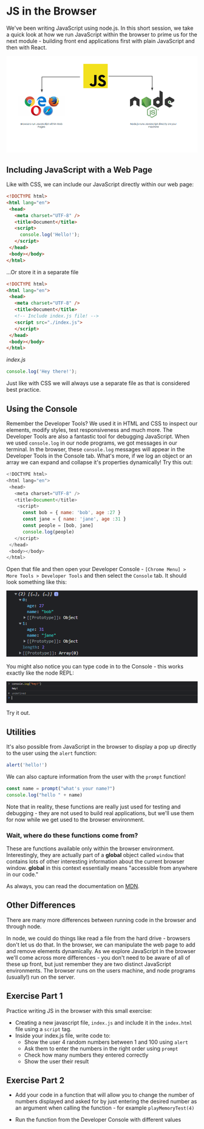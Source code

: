 # JS in the Browser
We've been writing JavaScript using node.js. In this short session, we take a quick look at how we run JavaScript within the browser to prime us for the next module - building front end applications first with plain JavaScript and then with React.

![JS](./browser.png)

## Including JavaScript with a Web Page
Like with CSS, we can include our JavaScript directly within our web page:

```html
<!DOCTYPE html>
<html lang="en">
 <head>
   <meta charset="UTF-8" />
   <title>Document</title>
   <script>
     console.log('Hello!');
   </script>
 </head>
 <body></body>
</html>
```

...Or store it in a separate file

```html
<!DOCTYPE html>
<html lang="en">
 <head>
   <meta charset="UTF-8" />
   <title>Document</title>
   <!-- Include index.js file! -->
   <script src="./index.js"> 
   </script>
 </head>
 <body></body>
</html>
```

*index.js*
```javascript
console.log('Hey there!');
```

Just like with CSS we will always use a separate file as that is considered best practice.

## Using the Console 
Remember the Developer Tools? We used it in HTML and CSS to inspect our elements, modify styles, test responsiveness and much more. The Developer Tools are also a fantastic tool for debugging JavaScript. When we used `console.log` in our node programs, we got messages in our terminal. In the browser, these `console.log` messages will appear in the Developer Tools in the Console tab. What's more, if we log an object or an array we can expand and collapse it's properties dynamically! Try this out:

```javascript
<!DOCTYPE html>
<html lang="en">
 <head>
   <meta charset="UTF-8" />
   <title>Document</title>
    <script>
      const bob = { name: 'bob', age :27 }
      const jane = { name: 'jane', age :31 }
      const people = [bob, jane]
      console.log(people)
   </script>
 </head>
 <body></body>
</html>
```

Open that file and then open your Developer Console - `[Chrome Menu] > More Tools > Developer Tools` and then select the `Console` tab. It should look something like this:

![JS](./console-log.PNG)

You might also notice you can type code in to the Console - this works exactly like the node REPL:

![JS](./console-type.PNG)

Try it out.

## Utilities
It's also possible from JavaScript in the browser to display a pop up directly to the user using the `alert` function:

```javascript
alert('hello!')
```

We can also capture information from the user with the `prompt` function!

```javascript
const name = prompt("what's your name?")
console.log("hello " + name)
```

Note that in reality, these functions are really just used for testing and debugging - they are not used to build real applications, but we'll use them for now while we get used to the browser environment.

### Wait, where do these functions come from?
These are functions available only within the browser environment. Interestingly, they are actually part of a **global** object called `window` that contains lots of other interesting information about the current browser window. **global** in this context essentially means "accessible from anywhere in our code." 

As always, you can read the documentation on [MDN](https://developer.mozilla.org/en-US/docs/Web/API/Window).

## Other Differences
There are many more differences between running code in the browser and through node. 

In node, we could do things like read a file from the hard drive - browsers don't let us do that. In the browser, we can manipulate the web page to add and remove elements dynamically. As we explore JavaScript in the browser we'll come across more differences - you don't need to be aware of all of these up front, but just remember they are two distinct JavaScript environments. The browser runs on the users machine, and node programs (usually!) run on the server. 

## Exercise Part 1
Practice writing JS in the browser with this small exercise:
* Creating a new javascript file, `index.js` and include it in the `index.html` file using a `script` tag.
* Inside your index.js file, write code to:
  - Show the user 4 random numbers between 1 and 100 using `alert`
  - Ask them to enter the numbers in the right order using `prompt`
  - Check how many numbers they entered correctly
  - Show the user their result

## Exercise Part 2
* Add your code in a function that will allow you to change the number of numbers displayed and asked for by just entering the desired number as an argument when calling the function - for example `playMemoryTest(4)`
- Run the function from the Developer Console with different values